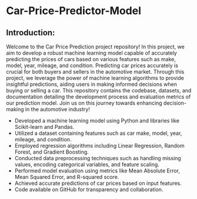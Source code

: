 # Car-Price-Predictor-Model

## Introduction:

Welcome to the Car Price Prediction project repository! In this project, we aim to develop a robust machine learning model capable of accurately predicting the prices of cars based on various features such as make, model, year, mileage, and condition. Predicting car prices accurately is crucial for both buyers and sellers in the automotive market. Through this project, we leverage the power of machine learning algorithms to provide insightful predictions, aiding users in making informed decisions when buying or selling a car. This repository contains the codebase, datasets, and documentation detailing the development process and evaluation metrics of our prediction model. Join us on this journey towards enhancing decision-making in the automotive industry!


- Developed a machine learning model using Python and libraries like Scikit-learn and Pandas.
- Utilized a dataset containing features such as car make, model, year, mileage, and condition.
- Employed regression algorithms including Linear Regression, Random Forest, and Gradient Boosting.
- Conducted data preprocessing techniques such as handling missing values, encoding categorical variables, and feature scaling.
- Performed model evaluation using metrics like Mean Absolute Error, Mean Squared Error, and R-squared score.
- Achieved accurate predictions of car prices based on input features.
- Code available on GitHub for transparency and collaboration.

